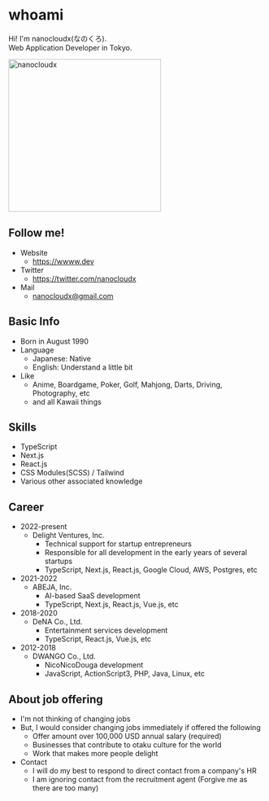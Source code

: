 # whoami  
Hi! I'm nanocloudx(なのくろ).  
Web Application Developer in Tokyo.  

<img src="https://wwww.dev/images/welcome_kimono.webp" style="width:300px;" alt="nanocloudx" />

## Follow me!

- Website
  - https://wwww.dev
- Twitter
  - https://twitter.com/nanocloudx
- Mail
  - nanocloudx@gmail.com
  
## Basic Info
- Born in August 1990
- Language
  - Japanese: Native
  - English: Understand a little bit
- Like
  - Anime, Boardgame, Poker, Golf, Mahjong, Darts, Driving, Photography, etc
  - and all Kawaii things

## Skills
- TypeScript
- Next.js
- React.js
- CSS Modules(SCSS) / Tailwind
- Various other associated knowledge

## Career
- 2022-present
  - Delight Ventures, Inc.
    - Technical support for startup entrepreneurs
    - Responsible for all development in the early years of several startups
    - TypeScript, Next.js, React.js, Google Cloud, AWS, Postgres, etc
- 2021-2022
  - ABEJA, Inc.
    - AI-based SaaS development
    - TypeScript, Next.js, React.js, Vue.js, etc
- 2018-2020
  - DeNA Co., Ltd.
    - Entertainment services development
    - TypeScript, React.js, Vue.js, etc
- 2012-2018
  - DWANGO Co., Ltd.
    - NicoNicoDouga development
    - JavaScript, ActionScript3, PHP, Java, Linux, etc

## About job offering
- I'm not thinking of changing jobs
- But, I would consider changing jobs immediately if offered the following
  - Offer amount over 100,000 USD annual salary (required)
  - Businesses that contribute to otaku culture for the world
  - Work that makes more people delight
- Contact
  - I will do my best to respond to direct contact from a company's HR
  - I am ignoring contact from the recruitment agent (Forgive me as there are too many)
